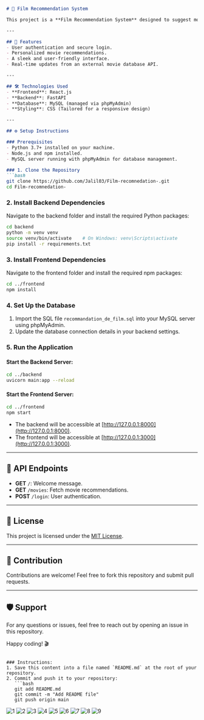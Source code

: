 
```markdown
# 🎥 Film Recommendation System

This project is a **Film Recommendation System** designed to suggest movies based on user preferences. It leverages modern web technologies and a robust backend for delivering personalized recommendations.

---

## 🌟 Features
- User authentication and secure login.
- Personalized movie recommendations.
- A sleek and user-friendly interface.
- Real-time updates from an external movie database API.

---

## 🛠️ Technologies Used
- **Frontend**: React.js
- **Backend**: FastAPI
- **Database**: MySQL (managed via phpMyAdmin)
- **Styling**: CSS (Tailored for a responsive design)

---

## ⚙️ Setup Instructions

### Prerequisites
- Python 3.7+ installed on your machine.
- Node.js and npm installed.
- MySQL server running with phpMyAdmin for database management.

### 1. Clone the Repository
```bash
git clone https://github.com/Jalil03/Film-recomnedation-.git
cd Film-recomnedation-
```

### 2. Install Backend Dependencies
Navigate to the backend folder and install the required Python packages:
```bash
cd backend
python -m venv venv
source venv/bin/activate    # On Windows: venv\Scripts\activate
pip install -r requirements.txt
```

### 3. Install Frontend Dependencies
Navigate to the frontend folder and install the required npm packages:
```bash
cd ../frontend
npm install
```

### 4. Set Up the Database
1. Import the SQL file `recommandation_de_film.sql` into your MySQL server using phpMyAdmin.
2. Update the database connection details in your backend settings.

### 5. Run the Application
#### Start the Backend Server:
```bash
cd ../backend
uvicorn main:app --reload
```

#### Start the Frontend Server:
```bash
cd ../frontend
npm start
```

- The backend will be accessible at [http://127.0.0.1:8000](http://127.0.0.1:8000).
- The frontend will be accessible at [http://127.0.0.1:3000](http://127.0.0.1:3000).

---

## 🚀 API Endpoints
- **GET** `/`: Welcome message.
- **GET** `/movies`: Fetch movie recommendations.
- **POST** `/login`: User authentication.

---

## 📝 License
This project is licensed under the [MIT License](LICENSE).

---

## 🤝 Contribution
Contributions are welcome! Feel free to fork this repository and submit pull requests.

---

## 🛡️ Support
For any questions or issues, feel free to reach out by opening an issue in this repository.

Happy coding! 🎬
```

### Instructions:
1. Save this content into a file named `README.md` at the root of your repository.
2. Commit and push it to your repository:
   ```bash
   git add README.md
   git commit -m "Add README file"
   git push origin main
   ```

![1](https://github.com/user-attachments/assets/7babb47d-6f9a-445b-b584-7d2d4969d99a)
![2](https://github.com/user-attachments/assets/b5faf6b2-62cb-44fb-835d-017f93c6cd25)
![3](https://github.com/user-attachments/assets/29ea7a45-7076-4629-8d16-410b0c02e8ad)
![4](https://github.com/user-attachments/assets/26bed995-01dc-4051-94a0-5a9e629316a0)
![5](https://github.com/user-attachments/assets/9f077960-66ee-42a8-a7c3-e1b47f83a600)
![6](https://github.com/user-attachments/assets/e3cdd174-22e2-4ce3-b14a-5899362b32fa)
![7](https://github.com/user-attachments/assets/efc5af9c-f2d5-4864-9cd0-16ac93bf879d)
![8](https://github.com/user-attachments/assets/9c43c5d2-c8fd-477a-b5ea-cc4b1f128f39)
![9](https://github.com/user-attachments/assets/6276e458-0ad9-4775-849b-266e0e87075b)







